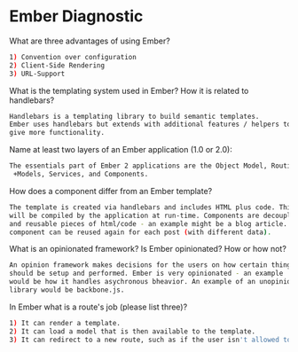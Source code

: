 # Ember Diagnostic

What are three advantages of using Ember?

```sh
1) Convention over configuration
2) Client-Side Rendering
3) URL-Support
```

What is the templating system used in Ember? How it is related to
handlebars?

```sh
Handlebars is a templating library to build semantic templates.
Ember uses handlebars but extends with additional features / helpers to
give more functionality.
```

Name at least two layers of an Ember application (1.0 or 2.0):

```sh
The essentials part of Ember 2 applications are the Object Model, Routing,
 +Models, Services, and Components.
```

How does a component differ from an Ember template?

```sh
The template is created via handlebars and includes HTML plus code. This
will be compiled by the application at run-time. Components are decoupled
and reusable pieces of html/code - an example might be a blog article. The
component can be reused again for each post (with different data).
```

What is an opinionated framework? Is Ember opinionated? How or how not?

```sh
An opinion framework makes decisions for the users on how certain things
should be setup and performed. Ember is very opinionated - an example
would be how it handles asychronous bheavior. An example of an unopinionated
library would be backbone.js.
```

In Ember what is a route's job (please list three)?

```sh
1) It can render a template.
2) It can load a model that is then available to the template.
3) It can redirect to a new route, such as if the user isn't allowed to visit that part of the app.
```
